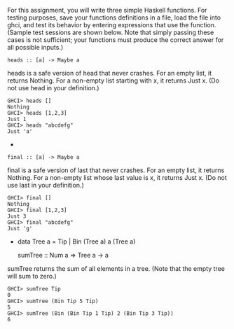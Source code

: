 For this assignment, you will write three simple Haskell functions. For testing purposes, save your functions definitions in a file, load the file into ghci, and test its behavior by entering expressions that use the function. (Sample test sessions are shown below. Note that simply passing these cases is not sufficient; your functions must produce the correct answer for all possible inputs.)

 

    heads :: [a] -> Maybe a

heads is a safe version of head that never crashes. For an empty list, it returns Nothing. For a non-empty list starting with x, it returns Just x. (Do not use head in your definition.)

    GHCI> heads []
    Nothing
    GHCI> heads [1,2,3]
    Just 1
    GHCI> heads "abcdefg"
    Just 'a'

-

    final :: [a] -> Maybe a

final is a safe version of last that never crashes. For an empty list, it returns Nothing. For a non-empty list whose last value is x, it returns Just x. (Do not use last in your definition.)

    GHCI> final []
    Nothing
    GHCI> final [1,2,3]
    Just 3
    GHCI> final "abcdefg"
    Just 'g'
 
-
    data Tree a = Tip | Bin (Tree a) a (Tree a)

    sumTree :: Num a => Tree a -> a

sumTree returns the sum of all elements in a tree. (Note that the empty tree will sum to zero.)

    GHCI> sumTree Tip
    0
    GHCI> sumTree (Bin Tip 5 Tip)
    5
    GHCI> sumTree (Bin (Bin Tip 1 Tip) 2 (Bin Tip 3 Tip))
    6
